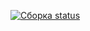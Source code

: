 [![Сборка status](https://ci.appveyor.com/api/projects/status/lb960s7uegqtygn6/branch/main?svg=true)](https://ci.appveyor.com/project/OlegFer/rest/branch/main)
